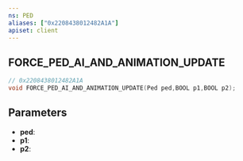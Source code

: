 ```yaml
---
ns: PED
aliases: ["0x2208438012482A1A"]
apiset: client
---
```

## FORCE_PED_AI_AND_ANIMATION_UPDATE

```c
// 0x2208438012482A1A
void FORCE_PED_AI_AND_ANIMATION_UPDATE(Ped ped,BOOL p1,BOOL p2);
```


## Parameters
* **ped**:
* **p1**:
* **p2**: